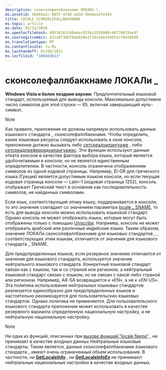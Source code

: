 ```yaml
---
description: сконсолефаллбаккнаме ЛОКАЛи \_
ms.assetid: 36465a1c-085f-4f80-ad3d-5be6eaefe943
title: LOCALE_SCONSOLEFALLBACKNAME
ms.topic: article
ms.date: 05/31/2018
ms.openlocfilehash: 09536167c68a4ec9156a1558960c48778019ae97
ms.sourcegitcommit: 831e8f3db78ab820e1710cede244553c70e50500
ms.translationtype: MT
ms.contentlocale: ru-RU
ms.lasthandoff: 01/08/2021
ms.locfileid: "105683613"
---
```

# <a name="locale_sconsolefallbackname"></a>сконсолефаллбаккнаме ЛОКАЛи \_

**Windows Vista и более поздние версии:** Предпочтительный языковой стандарт, используемый для вывода консоли. Максимально допустимое число символов для этой строки — 85, включая завершающий нуль-символ.

> [!Note]  
> Как правило, приложения не должны напрямую использовать данные языкового стандарта \_ сконсолефаллбаккнаме. Чтобы определить, какие языковые ресурсы следует использовать в окне консоли, приложение должно вызывать либо [сетсреадуилангуаже](/windows/desktop/api/Winnls/nf-winnls-setthreaduilanguage) , либо [сетсреадпреферредуилангуажес](/windows/desktop/api/Winnls/nf-winnls-setthreadpreferreduilanguages). Эти функции используют данные отката консоли в качестве фактора выбора языка, который является удобочитаемым в консоли, но не является единственным определителем. В частности, консоль ограничена отображением символов из одной кодовой страницы. Например, El-GR для греческого языка (Греция) является допустимым языком консоли, но если текущая кодовая страница консоли — Latin-1 (кодовая страница 1252), консоль отображает Греческий текст в основном как последовательность символов, не найденных символами.

 

Если язык, соответствующий этому языку, поддерживается в консоли, то это значение совпадает со значением параметра [locale \_ SNAME](locale-sname.md), то есть для вывода консоли можно использовать языковой стандарт. Однако консоль не может отображать языки, которые могут быть отображены только с помощью [Uniscribe](uniscribe.md). Например, консоль не может отображать арабский или различные индийские языки. Таким образом, значение ЛОКАЛи сконсолефаллбаккнаме для языковых стандартов \_ , соответствующих этим языкам, отличается от значения для языкового стандарта \_ SNAME.

Для предопределенных языков, если резервное значение отличается от значения для языкового стандарта, используется значение нейтрального языкового стандарта. Конкретный языковой стандарт связан как с языком, так и со страной или регионом, а нейтральный языковой стандарт связан с языком, но не связан с какой-либо страной или регионом. Например, AR-SA возвращается к «EN», а не к «EN-US». Эта политика использования нейтральных языковых стандартов реализуется единообразно для предопределенных языков и настоятельно рекомендуется для пользовательских языковых стандартов. Однако политика не применяется. Для пользовательского языкового стандарта приложение может использовать в качестве резервного варианта определенную национальную настройку, а не нейтральную национальную настройку.

> [!Note]  
> Ни одна из функций, описанных при [вызове функций "locale Name"](calling-the--locale-name--functions.md) , не принимает в качестве входных данных Нейтральные языковые стандарты. Таким является, данные сконсолефаллбаккнаме языкового стандарта \_ имеют очень ограниченный объем использования. В частности, ни [**GetLocaleInfo**](/windows/desktop/api/Winnls/nf-winnls-getlocaleinfoa) , ни [**GetLocaleInfoEx**](/windows/desktop/api/Winnls/nf-winnls-getlocaleinfoex) не принимают нейтральные национальные настройки в качестве входных данных.

 

 

 



